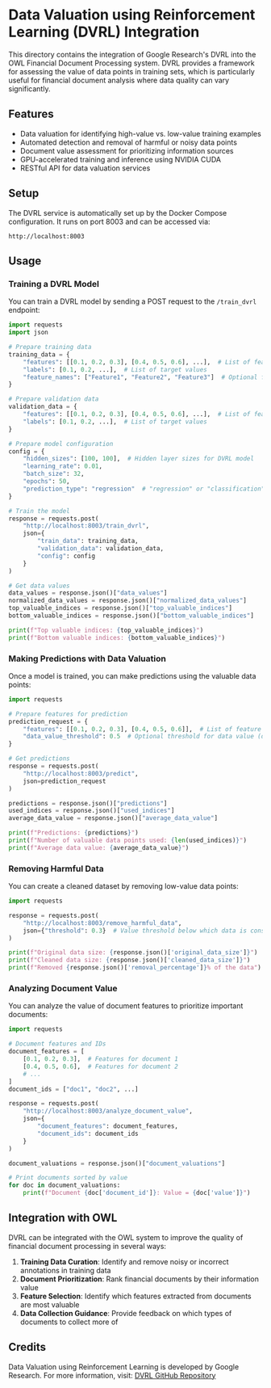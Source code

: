 # Data Valuation using Reinforcement Learning (DVRL) Integration

This directory contains the integration of Google Research's DVRL into the OWL Financial Document Processing system. DVRL provides a framework for assessing the value of data points in training sets, which is particularly useful for financial document analysis where data quality can vary significantly.

## Features

- Data valuation for identifying high-value vs. low-value training examples
- Automated detection and removal of harmful or noisy data points
- Document value assessment for prioritizing information sources
- GPU-accelerated training and inference using NVIDIA CUDA
- RESTful API for data valuation services

## Setup

The DVRL service is automatically set up by the Docker Compose configuration. It runs on port 8003 and can be accessed via:

```
http://localhost:8003
```

## Usage

### Training a DVRL Model

You can train a DVRL model by sending a POST request to the `/train_dvrl` endpoint:

```python
import requests
import json

# Prepare training data
training_data = {
    "features": [[0.1, 0.2, 0.3], [0.4, 0.5, 0.6], ...],  # List of feature vectors
    "labels": [0.1, 0.2, ...],  # List of target values
    "feature_names": ["Feature1", "Feature2", "Feature3"]  # Optional feature names
}

# Prepare validation data
validation_data = {
    "features": [[0.1, 0.2, 0.3], [0.4, 0.5, 0.6], ...],  # List of feature vectors
    "labels": [0.1, 0.2, ...],  # List of target values
}

# Prepare model configuration
config = {
    "hidden_sizes": [100, 100],  # Hidden layer sizes for DVRL model
    "learning_rate": 0.01,
    "batch_size": 32,
    "epochs": 50,
    "prediction_type": "regression"  # "regression" or "classification"
}

# Train the model
response = requests.post(
    "http://localhost:8003/train_dvrl",
    json={
        "train_data": training_data,
        "validation_data": validation_data,
        "config": config
    }
)

# Get data values
data_values = response.json()["data_values"]
normalized_data_values = response.json()["normalized_data_values"]
top_valuable_indices = response.json()["top_valuable_indices"]
bottom_valuable_indices = response.json()["bottom_valuable_indices"]

print(f"Top valuable indices: {top_valuable_indices}")
print(f"Bottom valuable indices: {bottom_valuable_indices}")
```

### Making Predictions with Data Valuation

Once a model is trained, you can make predictions using the valuable data points:

```python
import requests

# Prepare features for prediction
prediction_request = {
    "features": [[0.1, 0.2, 0.3], [0.4, 0.5, 0.6]],  # List of feature vectors to predict
    "data_value_threshold": 0.5  # Optional threshold for data value (default: median)
}

# Get predictions
response = requests.post(
    "http://localhost:8003/predict",
    json=prediction_request
)

predictions = response.json()["predictions"]
used_indices = response.json()["used_indices"]
average_data_value = response.json()["average_data_value"]

print(f"Predictions: {predictions}")
print(f"Number of valuable data points used: {len(used_indices)}")
print(f"Average data value: {average_data_value}")
```

### Removing Harmful Data

You can create a cleaned dataset by removing low-value data points:

```python
import requests

response = requests.post(
    "http://localhost:8003/remove_harmful_data",
    json={"threshold": 0.3}  # Value threshold below which data is considered harmful
)

print(f"Original data size: {response.json()['original_data_size']}")
print(f"Cleaned data size: {response.json()['cleaned_data_size']}")
print(f"Removed {response.json()['removal_percentage']}% of the data")
```

### Analyzing Document Value

You can analyze the value of document features to prioritize important documents:

```python
import requests

# Document features and IDs
document_features = [
    [0.1, 0.2, 0.3],  # Features for document 1
    [0.4, 0.5, 0.6],  # Features for document 2
    # ...
]
document_ids = ["doc1", "doc2", ...]

response = requests.post(
    "http://localhost:8003/analyze_document_value",
    json={
        "document_features": document_features,
        "document_ids": document_ids
    }
)

document_valuations = response.json()["document_valuations"]

# Print documents sorted by value
for doc in document_valuations:
    print(f"Document {doc['document_id']}: Value = {doc['value']}")
```

## Integration with OWL

DVRL can be integrated with the OWL system to improve the quality of financial document processing in several ways:

1. **Training Data Curation**: Identify and remove noisy or incorrect annotations in training data
2. **Document Prioritization**: Rank financial documents by their information value
3. **Feature Selection**: Identify which features extracted from documents are most valuable
4. **Data Collection Guidance**: Provide feedback on which types of documents to collect more of

## Credits

Data Valuation using Reinforcement Learning is developed by Google Research. For more information, visit:
[DVRL GitHub Repository](https://github.com/google-research/google-research/tree/master/dvrl)